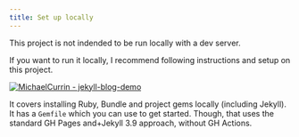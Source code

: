 ```yaml
---
title: Set up locally
---
```


This project is not indended to be run locally with a dev server.

If you want to run it locally, I recommend following instructions and setup on this project.

[![MichaelCurrin - jekyll-blog-demo](https://img.shields.io/static/v1?label=MichaelCurrin&message=jekyll-blog-demo&color=blue&logo=github)](https://github.com/MichaelCurrin/jekyll-blog-demo)

It covers installing Ruby, Bundle and project gems locally (including Jekyll). It has a `Gemfile` which you can use to get started. Though, that uses the standard GH Pages and+Jekyll 3.9 approach, without GH Actions.

